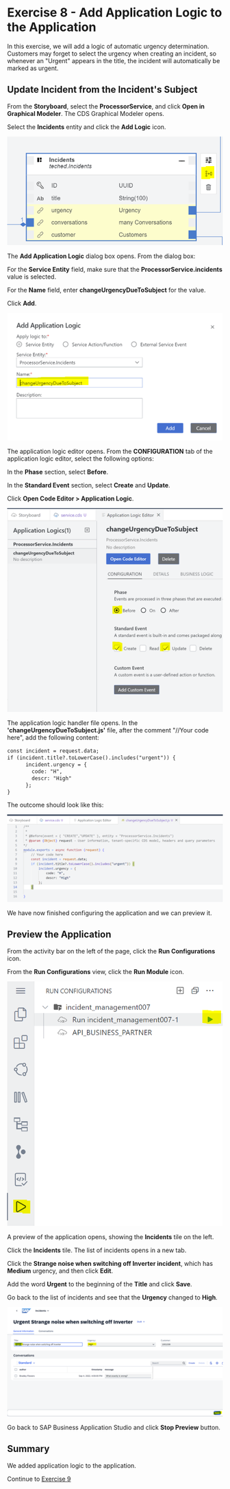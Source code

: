 # Exercise 8 - Add Application Logic to the Application
In this exercise, we will add a logic of automatic urgency determination.
Customers may forget to select the urgency when creating an incident, so whenever an "Urgent" appears in the title, the incident will automatically be marked as urgent.

## Update Incident from the Incident's Subject

From the **Storyboard**, select the **ProcessorService**, and click **Open in Graphical Modeler**.
The CDS Graphical Modeler opens.

Select the **Incidents** entity and click the **Add Logic** icon.

![](/exercises/Ex8/images/addapplicationlogic.png)

The **Add Application Logic** dialog box opens.
From the dialog box:

For the **Service Entity** field, make sure that the **ProcessorService.incidents** value is selected.

For the **Name** field, enter **changeUrgencyDueToSubject** for the value.

Click **Add**.

![](/exercises/Ex8/images/applicationlogicdialog.png)

The application logic editor opens.
From the **CONFIGURATION** tab of the application logic editor, select the following options:

In the **Phase** section, select **Before**.

In the **Standard Event** section, select **Create** and **Update**.

Click **Open Code Editor > Application Logic**.

![](/exercises/Ex8/images/applicationlogiceditor.png)

The application logic handler file opens.
In the **'changeUrgencyDueToSubject.js'** file, after the comment "//Your code here", add the following content:

```
const incident = request.data;
if (incident.title?.toLowerCase().includes("urgent")) {
      incident.urgency = {      
        code: "H",        
        descr: "High"        
      };
}
```      

The outcome should look like this:

![](/exercises/Ex8/images/logiccode.png)


We have now finished configuring the application and we can preview it.

## Preview the Application

From the activity bar on the left of the page, click the **Run Configurations** icon. 

From the **Run Configurations** view, click the **Run Module** icon.

![](/exercises/Ex8/images/runconfiguration.png)

A preview of the application opens, showing the **Incidents** tile on the left.

Click the **Incidents** tile.
The list of incidents opens in a new tab.

Click the **Strange noise when switching off Inverter incident**, which has **Medium** urgency, and then click **Edit**.

Add the word **Urgent** to the beginning of the **Title** and click **Save**.

Go back to the list of incidents and see that the **Urgency** changed to **High**.

![](/exercises/Ex8/images/testlogic.png)

Go back to SAP Business Application Studio and click **Stop Preview** button.

## Summary
We added application logic to the application. 

Continue to [Exercise 9](../Ex10/README.md)

